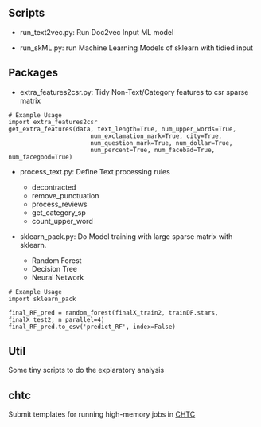 ## Scripts

* run_text2vec.py: Run Doc2vec Input ML model

* run_skML.py: run Machine Learning Models of sklearn with tidied input

## Packages

* extra_features2csr.py: Tidy Non-Text/Category features to csr sparse matrix
	
```
# Example Usage
import extra_features2csr
get_extra_features(data, text_length=True, num_upper_words=True,
                       num_exclamation_mark=True, city=True,
                       num_question_mark=True, num_dollar=True,
                       num_percent=True, num_facebad=True, num_facegood=True)
```

* process_text.py: Define Text processing rules
	* decontracted
	* remove_punctuation
	* process_reviews
	* get_category_sp
	* count_upper_word

* sklearn_pack.py: Do Model training with large sparse matrix with sklearn.
	* Random Forest
	* Decision Tree
	* Neural Network

```
# Example Usage
import sklearn_pack

final_RF_pred = random_forest(finalX_train2, trainDF.stars, finalX_test2, n_parallel=4)
final_RF_pred.to_csv('predict_RF', index=False)
```

## Util

Some tiny scripts to do the explaratory analysis

## chtc

Submit templates for running high-memory jobs in [CHTC](http://chtc.cs.wisc.edu/)
